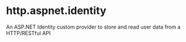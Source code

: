 # http.aspnet.identity
An ASP.NET Identity custom provider to store and read user data from a HTTP/RESTful API
